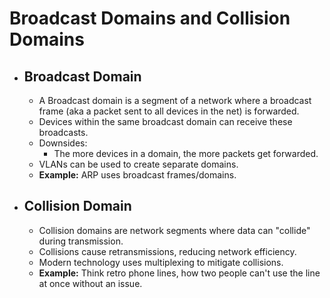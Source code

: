 # Broadcast Domains and Collision Domains
- ## Broadcast Domain
	- A Broadcast domain is a segment of a network where a broadcast frame (aka a packet sent to all devices in the net) is forwarded.
	- Devices within the same broadcast domain can receive these broadcasts.
	- Downsides:
		- The more devices in a domain, the more packets get forwarded.
	- VLANs can be used to create separate domains.
	- **Example:** ARP uses broadcast frames/domains.
- ## Collision Domain
	- Collision domains are network segments where data can "collide" during transmission.
	- Collisions cause retransmissions, reducing network efficiency.
	- Modern technology uses multiplexing to mitigate collisions.
	- **Example:** Think retro phone lines, how two people can't use the line at once without an issue.